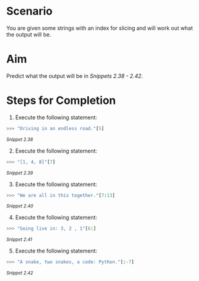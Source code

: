 <!-- practice -->

# Scenario

You are given some strings with an index for slicing and will work out what the output will be.

# Aim

Predict what the output will be in _Snippets 2.38 - 2.42_.

# Steps for Completion

1. Execute the following statement:

```python
>>> "Driving in an endless road."[5]
```

<sup>_Snippet 2.38_</sup>

2. Execute the following statement:

```python
>>> "[1, 4, 8]"[7]
```

<sup>_Snippet 2.39_</sup>

3. Execute the following statement:

```python
>>> "We are all in this together."[7:13]
```

<sup>_Snippet 2.40_</sup>

4. Execute the following statement:

```python
>>> "Going live in: 3, 2 , 1"[6:]
```

<sup>_Snippet 2.41_</sup>

5. Execute the following statement:

```python
>>> "A snake, two snakes, a code: Python."[:-7]
```

<sup>_Snippet 2.42_</sup>
